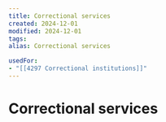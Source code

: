 ```yaml
---
title: Correctional services
created: 2024-12-01
modified: 2024-12-01
tags: 
alias: Correctional services

usedFor:
- "[[4297 Correctional institutions]]"
---
```

# Correctional services
